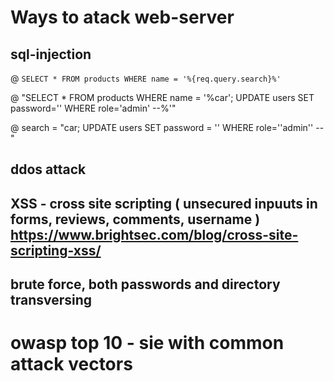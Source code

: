 # Ways to atack web-server

## sql-injection

  @ `SELECT * FROM products WHERE name = '%{req.query.search}%'`
   
  @ "SELECT * FROM products WHERE name = '%car'; UPDATE users SET password='' WHERE role='admin' --%'"
   
  @ search = "car; UPDATE users SET password = '' WHERE role=''admin'' --"
   
## ddos attack
## XSS - cross site scripting ( unsecured inpuuts in forms, reviews, comments, username ) https://www.brightsec.com/blog/cross-site-scripting-xss/
## brute force, both passwords and directory transversing



   # owasp top 10 - sie with common attack vectors

